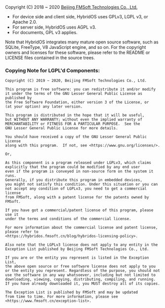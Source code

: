 Copyright (C) 2018 ~ 2020 [Beijing FMSoft Technologies Co., Ltd.]

* For device side and client side, HybridOS uses GPLv3, LGPL v3, or Apache 2.0.
* For server side, HybridOS uses AGPL v3.
* For documents, GPL v3 applies.

Note that HybridOS integrates many mature open source software,
such as SQLite, FreeType, V8 JavaScript engine, and so on.
For the copyright owners and licenses for these software,
please refer to the README or LICENSE files contained in
the source trees.

### Copying Note for LGPL'd Components:

```
Copyright (C) 2019 ~ 2020, Beijing FMSoft Technologies Co., Ltd.

This program is free software: you can redistribute it and/or modify
it under the terms of the GNU Lesser General Public License as published by
the Free Software Foundation, either version 3 of the License, or
(at your option) any later version.

This program is distributed in the hope that it will be useful,
but WITHOUT ANY WARRANTY; without even the implied warranty of
MERCHANTABILITY or FITNESS FOR A PARTICULAR PURPOSE.  See the
GNU Lesser General Public License for more details.

You should have received a copy of the GNU Lesser General Public License
along with this program.  If not, see <https://www.gnu.org/licenses/>.

Or,

As this component is a program released under LGPLv3, which claims
explicitly that the program could be modified by any end user
even if the program is conveyed in non-source form on the system it runs. 
Generally, if you distribute this program in embedded devices,
you might not satisfy this condition. Under this situation or you can
not accept any condition of LGPLv3, you need to get a commercial license
from FMSoft, along with a patent license for the patents owned by FMSoft.

If you have got a commercial/patent license of this program, please use it
under the terms and conditions of the commercial license.

For more information about the commercial license and patent license,
please refer to
<https://hybridos.fmsoft.cn/blog/hybridos-licensing-policy>.

Also note that the LGPLv3 license does not apply to any entity in the
Exception List published by Beijing FMSoft Technologies Co., Ltd.

If you are or the entity you represent is listed in the Exception List,
the above open source or free software license does not apply to you
or the entity you represent. Regardless of the purpose, you should not
use the software in any way whatsoever, including but not limited to
downloading, viewing, copying, distributing, compiling, and running.
If you have already downloaded it, you MUST destroy all of its copies.

The Exception List is published by FMSoft and may be updated
from time to time. For more information, please see
<https://www.fmsoft.cn/exception-list>.

```

[Beijing FMSoft Technologies Co., Ltd.]: https://www.fmsoft.cn
